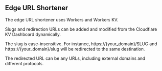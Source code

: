 ## Edge URL Shortener

The edge URL shortener uses Workers and Workers KV.

Slugs and redirection URLs can be added and modified from the Cloudflare KV
Dashboard dynamically.

The slug is case-insensitive. For instance, https://{your_domain}/SLUG and
https://{your_domain}/slug will be redirected to the same destination.

The redirected URL can be any URLs, including external domains and different
protocols.

